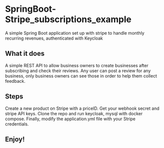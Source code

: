 # SpringBoot-Stripe_subscriptions_example
A simple Spring Boot application set up with stripe to handle monthly recurring revenues, authenticated with Keycloak

## What it does
A simple REST API to allow business owners to create businesses after subscribing and check their reviews.
Any user can post a review for any business, only business owners can see those in order to help them collect feedback.


## Steps
Create a new product on Stripe with a priceID. Get your webhook secret and stripe API keys.
Clone the repo and run keycloak, mysql with docker compose.
Finally, modify the application.yml file with your Stripe credentials.

## Enjoy!